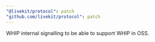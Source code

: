 ```yaml
---
"@livekit/protocol": patch
"github.com/livekit/protocol": patch
---
```


WHIP internal signalling to be able to support WHIP in OSS.
